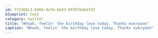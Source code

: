 ```yaml
---
id: ff2369c3-0d04-4efb-bb83-9476fbdb4fd7
blueprint: text
category: twitter
title: "Whoah, feelin' the birthday love today. Thanks everyone"
caption: "Whoah, feelin' the birthday love today. Thanks everyone"
---
```

